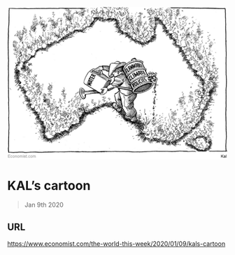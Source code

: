 ![](./images/20200111_WWD000_0.jpg)

# KAL’s cartoon

> Jan 9th 2020



## URL

https://www.economist.com/the-world-this-week/2020/01/09/kals-cartoon
